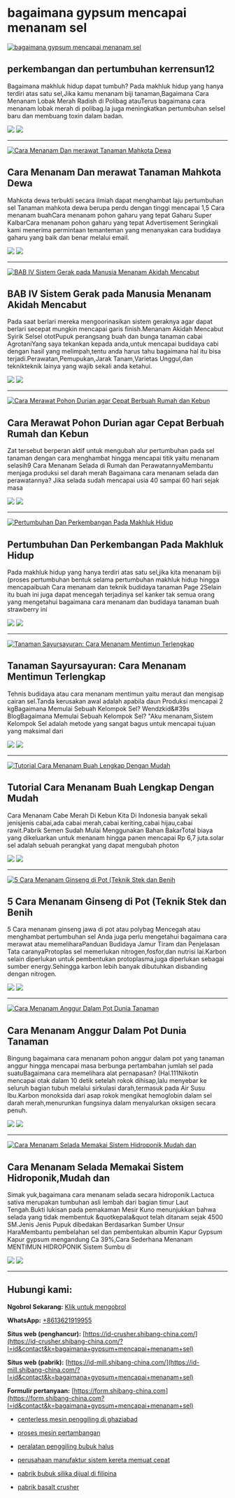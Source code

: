 # bagaimana gypsum mencapai menanam sel

<a href="https://swt.shibang-china.com/?l=id&img&k=bagaimana+gypsum+mencapai+menanam+sel" target="_blank">![bagaimana gypsum mencapai menanam sel](http://static.shibang-china.com/all-800x300/127.jpg)</a>

## perkembangan dan pertumbuhan kerrensun12
Bagaimana makhluk hidup dapat tumbuh? Pada makhluk hidup yang hanya terdiri atas satu sel,Jika kamu menanam biji tanaman,Bagaimana Cara Menanam Lobak Merah Radish di Polibag atauTerus bagaimana cara menanam lobak merah di polibag.Ia juga meningkatkan pertumbuhan selsel baru dan membuang toxin dalam badan.


<a href="https://whatsapp.shibangsoft.com/WhatsApp.php" target="_blank" title="WhatsApp">![](http://static.shibang-china.com/icon/whatsapp.png)</a> <a href="https://swt.shibang-china.com/?l=id&icon&k=bagaimana+gypsum+mencapai+menanam+sel" target="_blank">![](http://static.shibang-china.com/icon/chat-id.png)</a>

---

<a href="https://swt.shibang-china.com/?l=id&img&k=bagaimana+gypsum+mencapai+menanam+sel" target="_blank">![Cara Menanam Dan merawat Tanaman Mahkota Dewa](http://static.shibang-china.com/all-800x300/1249.jpg)</a>

## Cara Menanam Dan merawat Tanaman Mahkota Dewa
Mahkota dewa terbukti secara ilmiah dapat menghambat laju pertumbuhan sel Tanaman mahkota dewa berupa perdu dengan tinggi mencapai 1,5 Cara menanam buahCara menanam pohon gaharu yang tepat Gaharu Super KalbarCara menanam pohon gaharu yang tepat Advertisement Seringkali kami menerima permintaan temanteman yang menanyakan cara budidaya gaharu yang baik dan benar melalui email.


<a href="https://whatsapp.shibangsoft.com/WhatsApp.php" target="_blank" title="WhatsApp">![](http://static.shibang-china.com/icon/whatsapp.png)</a> <a href="https://swt.shibang-china.com/?l=id&icon&k=bagaimana+gypsum+mencapai+menanam+sel" target="_blank">![](http://static.shibang-china.com/icon/chat-id.png)</a>

---

<a href="https://swt.shibang-china.com/?l=id&img&k=bagaimana+gypsum+mencapai+menanam+sel" target="_blank">![BAB IV Sistem Gerak pada Manusia Menanam Akidah Mencabut](http://static.shibang-china.com/all-800x300/644.jpg)</a>

## BAB IV Sistem Gerak pada Manusia Menanam Akidah Mencabut
Pada saat berlari mereka mengoorinasikan sistem geraknya agar dapat berlari secepat mungkin mencapai garis finish.Menanam Akidah Mencabut Syirik Selsel ototPupuk perangsang buah dan bunga tanaman cabai AgrotaniYang saya tekankan kepada anda,untuk mencapai budidaya cabi dengan hasil yang melimpah,tentu anda harus tahu bagaimana hal itu bisa terjadi.Perawatan,Pemupukan,Jarak Tanam,Varietas Unggul,dan teknikteknik lainya yang wajib sekali anda ketahui.


<a href="https://whatsapp.shibangsoft.com/WhatsApp.php" target="_blank" title="WhatsApp">![](http://static.shibang-china.com/icon/whatsapp.png)</a> <a href="https://swt.shibang-china.com/?l=id&icon&k=bagaimana+gypsum+mencapai+menanam+sel" target="_blank">![](http://static.shibang-china.com/icon/chat-id.png)</a>

---

<a href="https://swt.shibang-china.com/?l=id&img&k=bagaimana+gypsum+mencapai+menanam+sel" target="_blank">![Cara Merawat Pohon Durian agar Cepat Berbuah Rumah dan Kebun](http://static.shibang-china.com/all-800x300/1447.jpg)</a>

## Cara Merawat Pohon Durian agar Cepat Berbuah Rumah dan Kebun
Zat tersebut berperan aktif untuk mengubah alur pertumbuhan pada sel tanaman dengan cara menghambat hingga mencapai titik yaitu menanam selasih9 Cara Menanam Selada di Rumah dan PerawatannyaMembantu menjaga produksi sel darah merah Bagaimana cara menanam selada dan perawatannya? Jika selada sudah mencapai usia 40 sampai 60 hari sejak masa


<a href="https://whatsapp.shibangsoft.com/WhatsApp.php" target="_blank" title="WhatsApp">![](http://static.shibang-china.com/icon/whatsapp.png)</a> <a href="https://swt.shibang-china.com/?l=id&icon&k=bagaimana+gypsum+mencapai+menanam+sel" target="_blank">![](http://static.shibang-china.com/icon/chat-id.png)</a>

---

<a href="https://swt.shibang-china.com/?l=id&img&k=bagaimana+gypsum+mencapai+menanam+sel" target="_blank">![Pertumbuhan Dan Perkembangan Pada Makhluk Hidup](http://static.shibang-china.com/all-800x300/79.jpg)</a>

## Pertumbuhan Dan Perkembangan Pada Makhluk Hidup
Pada makhluk hidup yang hanya terdiri atas satu sel,jika kita menanam biji (proses pertumbuhan bentuk selama pertumbuhan makhluk hidup hingga mencapaibuah Cara menanam dan teknik budidaya tanaman Page 2Selain itu buah ini juga dapat mencegah terjadinya sel kanker tak semua orang yang mengetahui bagaimana cara menanam dan budidaya tanaman buah strawberry ini


<a href="https://whatsapp.shibangsoft.com/WhatsApp.php" target="_blank" title="WhatsApp">![](http://static.shibang-china.com/icon/whatsapp.png)</a> <a href="https://swt.shibang-china.com/?l=id&icon&k=bagaimana+gypsum+mencapai+menanam+sel" target="_blank">![](http://static.shibang-china.com/icon/chat-id.png)</a>

---

<a href="https://swt.shibang-china.com/?l=id&img&k=bagaimana+gypsum+mencapai+menanam+sel" target="_blank">![Tanaman Sayursayuran: Cara Menanam Mentimun Terlengkap](http://static.shibang-china.com/all-800x300/1340.jpg)</a>

## Tanaman Sayursayuran: Cara Menanam Mentimun Terlengkap
Tehnis budidaya atau cara menanam mentimun yaitu meraut dan mengisap cairan sel.Tanda kerusakan awal adalah apabila daun Produksi mencapai 2 kgBagaimana Memulai Sebuah Kelompok Sel? Wendzkid&#39s BlogBagaimana Memulai Sebuah Kelompok Sel? "Aku menanam,Sistem Kelompok Sel adalah metode yang sangat bagus untuk mencapai tujuan yang maksimal dari


<a href="https://whatsapp.shibangsoft.com/WhatsApp.php" target="_blank" title="WhatsApp">![](http://static.shibang-china.com/icon/whatsapp.png)</a> <a href="https://swt.shibang-china.com/?l=id&icon&k=bagaimana+gypsum+mencapai+menanam+sel" target="_blank">![](http://static.shibang-china.com/icon/chat-id.png)</a>

---

<a href="https://swt.shibang-china.com/?l=id&img&k=bagaimana+gypsum+mencapai+menanam+sel" target="_blank">![Tutorial Cara Menanam Buah Lengkap Dengan Mudah](http://static.shibang-china.com/all-800x300/1353.jpg)</a>

## Tutorial Cara Menanam Buah Lengkap Dengan Mudah
Cara Menanam Cabe Merah Di Kebun Kita Di Indonesia banyak sekali jenisjenis cabai,ada cabai merah,cabai keriting,cabai hijau,cabai rawit.Pabrik Semen Sudah Mulai Menggunakan Bahan BakarTotal biaya yang dikeluarkan untuk menanam hingga panen mencapai Rp 6,7 juta.solar sel adalah sebuah perangkat yang dapat mengubah photon


<a href="https://whatsapp.shibangsoft.com/WhatsApp.php" target="_blank" title="WhatsApp">![](http://static.shibang-china.com/icon/whatsapp.png)</a> <a href="https://swt.shibang-china.com/?l=id&icon&k=bagaimana+gypsum+mencapai+menanam+sel" target="_blank">![](http://static.shibang-china.com/icon/chat-id.png)</a>

---

<a href="https://swt.shibang-china.com/?l=id&img&k=bagaimana+gypsum+mencapai+menanam+sel" target="_blank">![5 Cara Menanam Ginseng di Pot (Teknik Stek dan Benih](http://static.shibang-china.com/all-800x300/1390.jpg)</a>

## 5 Cara Menanam Ginseng di Pot (Teknik Stek dan Benih
5 Cara menanam ginseng jawa di pot atau polybag Mencegah atau menghambat pertumbuhan sel Anda juga perlu mengetahui bagaimana cara merawat atau memeliharaPanduan Budidaya Jamur Tiram dan Penjelasan Tata caranyaProtoplas sel memerlukan nitrogen,fosfor,dan nutrisi lai.Karbon selain diperlukan untuk pembentukan protoplasma,juga diperlukan sebagai sumber energy.Sehingga karbon lebih banyak dibutuhkan disbanding dengan nitrogen.


<a href="https://whatsapp.shibangsoft.com/WhatsApp.php" target="_blank" title="WhatsApp">![](http://static.shibang-china.com/icon/whatsapp.png)</a> <a href="https://swt.shibang-china.com/?l=id&icon&k=bagaimana+gypsum+mencapai+menanam+sel" target="_blank">![](http://static.shibang-china.com/icon/chat-id.png)</a>

---

<a href="https://swt.shibang-china.com/?l=id&img&k=bagaimana+gypsum+mencapai+menanam+sel" target="_blank">![Cara Menanam Anggur Dalam Pot Dunia Tanaman](http://static.shibang-china.com/all-800x300/1248.jpg)</a>

## Cara Menanam Anggur Dalam Pot Dunia Tanaman
Bingung bagaimana cara menanam pohon anggur dalam pot yang tanaman anggur hingga mencapai masa berbunga pertambahan jumlah sel pada suatuBagaimana cara memelihara alat pernapasan? (Hal.111Nikotin mencapai otak dalam 10 detik setelah rokok dihisap,lalu menyebar ke seluruh bagian tubuh melalui sirkulasi darah,termasuk pada Air Susu Ibu.Karbon monoksida dari asap rokok mengikat hemoglobin dalam sel darah merah,menurunkan fungsinya dalam menyalurkan oksigen secara penuh.


<a href="https://whatsapp.shibangsoft.com/WhatsApp.php" target="_blank" title="WhatsApp">![](http://static.shibang-china.com/icon/whatsapp.png)</a> <a href="https://swt.shibang-china.com/?l=id&icon&k=bagaimana+gypsum+mencapai+menanam+sel" target="_blank">![](http://static.shibang-china.com/icon/chat-id.png)</a>

---

<a href="https://swt.shibang-china.com/?l=id&img&k=bagaimana+gypsum+mencapai+menanam+sel" target="_blank">![Cara Menanam Selada Memakai Sistem Hidroponik,Mudah dan](http://static.shibang-china.com/all-800x300/217.jpg)</a>

## Cara Menanam Selada Memakai Sistem Hidroponik,Mudah dan
Simak yuk,bagaimana cara menanam selada secara hidroponik.Lactuca sativa merupakan tumbuhan asli lembah dari bagian timur Laut Tengah.Bukti lukisan pada pemakaman Mesir Kuno menunjukkan bahwa selada yang tidak membentuk &quotkepala&quot telah ditanam sejak 4500 SM.Jenis Jenis Pupuk dibedakan Berdasarkan Sumber Unsur HaraMembantu pembelahan sel dan pembentukan albumin Kapur Gypsum Kapur gypsum mengandung Ca 39%,Cara Sederhana Menanam MENTIMUN HIDROPONIK Sistem Sumbu di


<a href="https://whatsapp.shibangsoft.com/WhatsApp.php" target="_blank" title="WhatsApp">![](http://static.shibang-china.com/icon/whatsapp.png)</a> <a href="https://swt.shibang-china.com/?l=id&icon&k=bagaimana+gypsum+mencapai+menanam+sel" target="_blank">![](http://static.shibang-china.com/icon/chat-id.png)</a>

---
## Hubungi kami:

**Ngobrol Sekarang:** [Klik untuk mengobrol](https://swt.shibang-china.com?l=id&contact&k=bagaimana+gypsum+mencapai+menanam+sel)

**WhatsApp:**  [+8613621919955](https://whatsapp.shibangsoft.com/WhatsApp.php)

**Situs web (penghancur):** [https://id-crusher.shibang-china.com/](https://id-crusher.shibang-china.com/?l=id&contact&k=bagaimana+gypsum+mencapai+menanam+sel)

**Situs web (pabrik):** [https://id-mill.shibang-china.com/](https://id-mill.shibang-china.com/?l=id&contact&k=bagaimana+gypsum+mencapai+menanam+sel)

**Formulir pertanyaan:** [https://form.shibang-china.com](https://form.shibang-china.com?l=id&contact&k=bagaimana+gypsum+mencapai+menanam+sel)

* [centerless mesin penggiling di ghaziabad](../20/centerless%20mesin%20penggiling%20di%20ghaziabad.md)

* [proses mesin pertambangan](../23/proses%20mesin%20pertambangan.md)

* [peralatan penggiling bubuk halus](../16/peralatan%20penggiling%20bubuk%20halus.md)

* [perusahaan manufaktur sistem kereta memuat cepat](../20/perusahaan%20manufaktur%20sistem%20kereta%20memuat%20cepat.md)

* [pabrik bubuk silika dijual di filipina](../16/pabrik%20bubuk%20silika%20dijual%20di%20filipina.md)

* [pabrik basalt crusher](../19/pabrik%20basalt%20crusher.md)